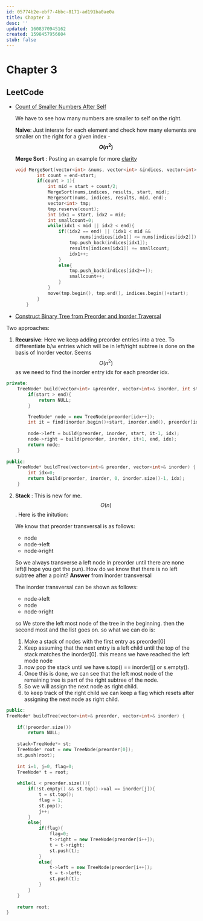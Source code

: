 ```yaml
---
id: 05774b2e-ebf7-4bbc-8171-ad191ba0ae0a
title: Chapter 3
desc: ''
updated: 1608370945162
created: 1598457956604
stub: false
---
```


# Chapter 3

## LeetCode

* [Count of Smaller Numbers After Self](https://leetcode.com/problems/count-of-smaller-numbers-after-self/)

    We have to see how many numbers are smaller to self on the right.

    **Naive**:
    Just interate for each element and check how many elements are smaller on the right for a given index  - **$$O(n^2)$$**

    **Merge Sort** :
    Posting an example for more [clarity](https://leetcode.com/problems/count-of-smaller-numbers-after-self/discuss/76607/C++-O(nlogn)-Time-O(n)-Space-MergeSort-Solution-with-Detail-Explanation)

    ```cpp
    void MergeSort(vector<int> &nums, vector<int> &indices, vector<int> &results, int start, int end){
            int count = end-start;
            if(count > 1){
                int mid = start + count/2;
                MergeSort(nums,indices, results, start, mid);
                MergeSort(nums, indices, results, mid, end);
                vector<int> tmp;
                tmp.reserve(count);
                int idx1 = start, idx2 = mid;
                int smallcount=0;
                while(idx1 < mid || idx2 < end){
                    if((idx2 == end) || (idx1 < mid &&
                            nums[indices[idx1]] <= nums[indices[idx2]])){
                        tmp.push_back(indices[idx1]);
                        results[indices[idx1]] += smallcount;
                        idx1++;
                    }
                    else{
                        tmp.push_back(indices[idx2++]);
                        smallcount++;
                    }
                }
                move(tmp.begin(), tmp.end(), indices.begin()+start);
            }
        }
    ```


* [Construct Binary Tree from Preorder and Inorder Traversal](https://leetcode.com/problems/construct-binary-tree-from-preorder-and-inorder-traversal/)

Two approaches:
   1. **Recursive**: 
        Here we keep adding preorder entries into a tree. To differentiate b/w entries which will be in left/right subtree is done on the basis of Inorder vector. Seems $$O(n^2)$$ as we need to find the inorder entry idx for each preorder idx.

```cpp
private:
    TreeNode* build(vector<int> &preorder, vector<int>& inorder, int start, int end, int& idx){
        if(start > end){
            return NULL;
        }

        TreeNode* node = new TreeNode(preorder[idx++]);
        int it = find(inorder.begin()+start, inorder.end(), preorder[idx-1]) - inorder.begin();
        
        node->left = build(preorder, inorder, start, it-1, idx);
        node->right = build(preorder, inorder, it+1, end, idx);
        return node;
    }
    
public:
    TreeNode* buildTree(vector<int>& preorder, vector<int>& inorder) {
        int idx=0;
        return build(preorder, inorder, 0, inorder.size()-1, idx);
    }
```

   2. **Stack** :
        This is new for me. $$O(n)$$.
        Here is the initution:

        We know that preorder transversal is as follows:
        * node
        * node->left
        * node->right
        
        So we always transverse a left node in preorder until there are none left(I hope you got the pun). How do we know that there is no left subtree after a point? **Answer** from Inorder transversal

        The inorder transversal can be shown as follows:
        * node->left
        * node
        * node->right

        so We store the left most node of the tree in the beginning. then the second most and the list goes on.
        so what we can do is:
        1. Make a stack of nodes with the first entry as preorder[0]
        2. Keep assuming that the next entry is a left child until the top of the stack matches the inorder[0]. this means we have reached the left mode node
        3. now pop the stack until we have s.top() == inorder[j] or s.empty().
        4. Once this is done, we can see that the left most node of the remaining tree is part of the right subtree of the node. 
        5. So we will assign the next node as right child.
        6. to keep track of the right child we can keep a flag which resets after assigning the next node as right child.

```cpp
public:
TreeNode* buildTree(vector<int>& preorder, vector<int>& inorder) {
    
    if(!preorder.size())
        return NULL;
    
    stack<TreeNode*> st;
    TreeNode* root = new TreeNode(preorder[0]);
    st.push(root);
    
    int i=1, j=0, flag=0;
    TreeNode* t = root;
    
    while(i < preorder.size()){
        if(!st.empty() && st.top()->val == inorder[j]){
            t = st.top();
            flag = 1;
            st.pop();
            j++;
        }
        else{
            if(flag){
                flag=0;
                t->right = new TreeNode(preorder[i++]);
                t = t->right;
                st.push(t);
            }
            else{
                t->left = new TreeNode(preorder[i++]);
                t = t->left;
                st.push(t);
            }
        }
    }
    
    return root;
}
```



